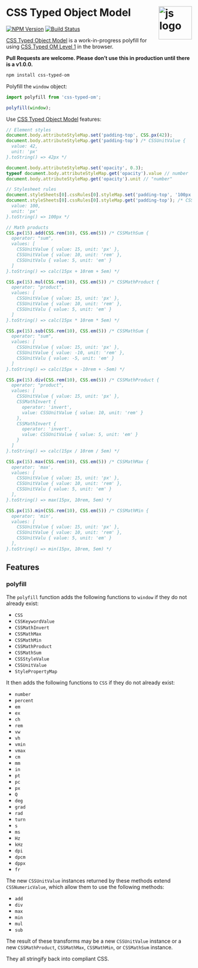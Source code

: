 # CSS Typed Object Model [<img src="http://jonathantneal.github.io/js-logo.svg" alt="js logo" width="90" height="90" align="right">][CSS Typed Object Model]

[![NPM Version][npm-img]][npm-url]
[![Build Status][cli-img]][cli-url]

[CSS Typed Object Model] is a work-in-progress polyfill for using
[CSS Typed OM Level 1] in the browser.

**Pull Requests are welcome. Please don’t use this in production until there is
a v1.0.0.**

```bash
npm install css-typed-om
```

Polyfill the `window` object:

```js
import polyfill from 'css-typed-om';

polyfill(window);
```

Use [CSS Typed Object Model] features:

```js
// Element styles
document.body.attributeStyleMap.set('padding-top', CSS.px(42));
document.body.attributeStyleMap.get('padding-top') /* CSSUnitValue {
  value: 42,
  unit: 'px'
}.toString() => 42px */

document.body.attributeStyleMap.set('opacity', 0.3);
typeof document.body.attributeStyleMap.get('opacity').value // number
document.body.attributeStyleMap.get('opacity').unit // "number"

// Stylesheet rules
document.styleSheets[0].cssRules[0].styleMap.set('padding-top', '100px');
document.styleSheets[0].cssRules[0].styleMap.get('padding-top'); /* CSSUnitValue {
  value: 100,
  unit: 'px'
}.toString() => 100px */

// Math products
CSS.px(15).add(CSS.rem(10), CSS.em(5)) /* CSSMathSum {
  operator: "sum",
  values: [
    CSSUnitValue { value: 15, unit: 'px' },
    CSSUnitValue { value: 10, unit: 'rem' },
    CSSUnitValu { value: 5, unit: 'em' }
  ]
}.toString() => calc(15px + 10rem + 5em) */

CSS.px(15).mul(CSS.rem(10), CSS.em(5)) /* CSSMathProduct {
  operator: "product",
  values: [
    CSSUnitValue { value: 15, unit: 'px' },
    CSSUnitValue { value: 10, unit: 'rem' },
    CSSUnitValu { value: 5, unit: 'em' }
  ]
}.toString() => calc(15px * 10rem * 5em) */

CSS.px(15).sub(CSS.rem(10), CSS.em(5)) /* CSSMathSum {
  operator: "sum",
  values: [
    CSSUnitValue { value: 15, unit: 'px' },
    CSSUnitValue { value: -10, unit: 'rem' },
    CSSUnitValu { value: -5, unit: 'em' }
  ]
}.toString() => calc(15px + -10rem + -5em) */

CSS.px(15).div(CSS.rem(10), CSS.em(5)) /* CSSMathProduct {
  operator: "product",
  values: [
    CSSUnitValue { value: 15, unit: 'px' },
    CSSMathInvert {
      operator: 'invert',
      value: CSSUnitValue { value: 10, unit: 'rem' }
    },
    CSSMathInvert {
      operator: 'invert',
      value: CSSUnitValue { value: 5, unit: 'em' }
    }
  ]
}.toString() => calc(15px / 10rem / 5em) */

CSS.px(15).max(CSS.rem(10), CSS.em(5)) /* CSSMathMax {
  operator: 'max',
  values: [
    CSSUnitValue { value: 15, unit: 'px' },
    CSSUnitValue { value: 10, unit: 'rem' },
    CSSUnitValu { value: 5, unit: 'em' }
  ],
}.toString() => max(15px, 10rem, 5em) */

CSS.px(15).min(CSS.rem(10), CSS.em(5)) /* CSSMathMin {
  operator: 'min',
  values: [
    CSSUnitValue { value: 15, unit: 'px' },
    CSSUnitValue { value: 10, unit: 'rem' },
    CSSUnitValu { value: 5, unit: 'em' }
  ],
}.toString() => min(15px, 10rem, 5em) */
```

## Features

### polyfill

The `polyfill` function adds the following functions to `window` if they do not
already exist:

- `CSS`
- `CSSKeywordValue`
- `CSSMathInvert`
- `CSSMathMax`
- `CSSMathMin`
- `CSSMathProduct`
- `CSSMathSum`
- `CSSStyleValue`
- `CSSUnitValue`
- `StylePropertyMap`

It then adds the following functions to `CSS` if they do not already exist:

- `number`
- `percent`
- `em`
- `ex`
- `ch`
- `rem`
- `vw`
- `vh`
- `vmin`
- `vmax`
- `cm`
- `mm`
- `in`
- `pt`
- `pc`
- `px`
- `Q`
- `deg`
- `grad`
- `rad`
- `turn`
- `s`
- `ms`
- `Hz`
- `kHz`
- `dpi`
- `dpcm`
- `dppx`
- `fr`

The new `CSSUnitValue` instances returned by these methods extend
`CSSNumericValue`, which allow them to use the following methods:

- `add`
- `div`
- `max`
- `min`
- `mul`
- `sub`

The result of these transforms may be a new `CSSUnitValue` instance or a new
`CSSMathProduct`, `CSSMathMax`, `CSSMathMin`, or `CSSMathSum` instance.

They all stringify back into compliant CSS.

[npm-url]: https://www.npmjs.com/package/css-typed-om
[npm-img]: https://img.shields.io/npm/v/css-typed-om.svg
[cli-url]: https://travis-ci.org/csstools/css-typed-om
[cli-img]: https://travis-ci.org/csstools/css-typed-om.svg?branch=master

[CSS Typed Object Model]: https://github.com/csstools/css-typed-om
[CSS Typed OM Level 1]: https://drafts.css-houdini.org/css-typed-om-1/
